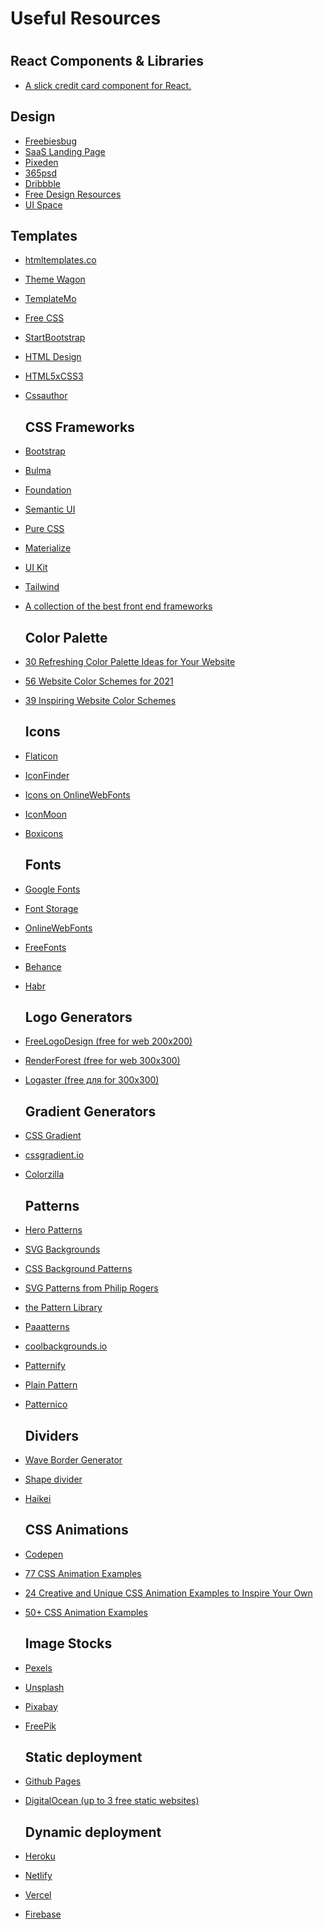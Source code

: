 <h1>Useful Resources<h1>
  
  ## React Components & Libraries
- <a href="https://bestofreactjs.com/repo/amarofashion-react-credit-cards-react-component-libraries">A slick credit card component for React.<a/>
  
 ## Design
- <a href="https://freebiesbug.com/">Freebiesbug<a/>
- <a href="https://saaslandingpage.com/">SaaS Landing Page<a/>
- <a href="https://www.pixeden.com/free-web-design-templates">Pixeden<a/>
- <a href="https://365psd.com/free-psd">365psd<a/>
- <a href="https://dribbble.com/">Dribbble<a/>
- <a href="https://freedesignresources.net/category/free-templates/website-templates/">Free Design Resources<a/>
- <a href="https://uispace.net/free-psd">UI Space<a/>
 ## Templates
  
- <a href="https://htmltemplates.co/"> htmltemplates.co<a/>
- <a href="https://themewagon.com/theme-price/free">Theme Wagon<a/>
- <a href="https://templatemo.com/">TemplateMo<a/>
- <a href="https://www.free-css.com/free-css-templates">Free CSS<a/>
- <a href="https://startbootstrap.com/template/sb-admin">StartBootstrap<a/>
- <a href="https://html.design/">HTML Design<a/>
- <a href="https://www.html5xcss3.com/c/free-website-templates">HTML5xCSS3<a/>
- <a href="https://cssauthor.com/free-responsive-html5-css3-website-templates/">Cssauthor<a/>
  
  ## CSS Frameworks
  
- <a href="https://getbootstrap.com/">Bootstrap<a/>
- <a href="https://bulma.io/">Bulma<a/>
- <a href="https://get.foundation/">Foundation<a/>
- <a href="https://semantic-ui.com/">Semantic UI<a/>
- <a href="https://purecss.io/">Pure CSS<a/>
- <a href="https://materializecss.com/">Materialize<a/>
- <a href="https://getuikit.com/">UI Kit<a/>
- <a href="https://tailwindcss.com/">Tailwind<a/>
- <a href="https://cssframeworks.org/">A collection of the best front end frameworks<a/>
  
  
  ## Color Palette
- <a href="https://www.shutterstock.com/blog/color-palettes-for-websites"> 30 Refreshing Color Palette Ideas for Your Website<a/>
- <a href="https://websitesetup.org/website-color-schemes/"> 56 Website Color Schemes for 2021<a/>
- <a href="https://graphicmama.com/blog/website-color-schemes/"> 39 Inspiring Website Color Schemes<a/>
  ## Icons
-  <a href="https://www.flaticon.com/">Flaticon<a/>
- <a href="https://www.iconfinder.com/">IconFinder<a/>
- <a href="https://www.onlinewebfonts.com/icon/search?q=youtube">Icons on OnlineWebFonts<a/>
- <a href="https://icomoon.io/">IconMoon<a/>
- <a href="https://boxicons.com/">Boxicons<a/>
  
  ## Fonts
  
- <a href="https://fonts.google.com/">Google Fonts<a/>
- <a href="https://fontstorage.com/">Font Storage<a/>
- <a href="https://www.onlinewebfonts.com/fonts">OnlineWebFonts<a/>
- <a href="https://www.freefonts.io/">FreeFonts<a/>
- <a href="https://www.behance.net/search?search=free%20font">Behance<a/>
- <a href="https://habr.com/ru/company/ua-hosting/blog/337358/">Habr<a/>
  
  ## Logo Generators
- <a href="https://www.freelogodesign.org/">FreeLogoDesign (free for web 200x200)<a/>
- <a href="https://www.renderforest.com/logo-maker">RenderForest (free for web 300x300)<a/>
- <a href="https://www.logaster.com/"> Logaster (free для for 300x300)<a/>
   ## Gradient Generators
  
  
- <a href="https://www.css-gradient.com/"> CSS Gradient<a/>
- <a href="https://cssgradient.io/"> cssgradient.io<a/>
- <a href="https://www.colorzilla.com/gradient-editor/"> Colorzilla<a/>
  
  ## Patterns
- <a href="https://heropatterns.com/">Hero Patterns<a/>
- <a href="https://www.svgbackgrounds.com/">SVG Backgrounds<a/>
- <a href="https://www.magicpattern.design/tools/css-backgrounds">CSS Background Patterns<a/>
- <a href="https://philiprogers.com/svgpatterns/">SVG Patterns from Philip Rogers<a/>
- <a href="http://thepatternlibrary.com/">the Pattern Library<a/>
- <a href="https://products.ls.graphics/paaatterns/preview.html">Paaatterns<a/>
- <a href="https://coolbackgrounds.io/">coolbackgrounds.io<a/>
- <a href="http://www.patternify.com/">Patternify<a/>
- <a href="http://www.kennethcachia.com/plain-pattern/app/">Plain Pattern<a/>
- <a href="https://patternico.com/">Patternico<a/>
  
   ## Dividers
  
- <a href="https://wavier.art/"> Wave Border Generator<a/>
- <a href="https://www.shapedivider.app/">Shape divider<a/>
- <a href="https://app.haikei.app/">Haikei<a/>
  
  ## CSS Animations
  
- <a href="https://codepen.io/trending">Codepen<a/>
- <a href="https://freefrontend.com/css-animation-examples/">77 CSS Animation Examples<a/>
- <a href="https://blog.hubspot.com/website/css-animation-examples">24 Creative and Unique CSS Animation Examples to Inspire Your Own<a/>
- <a href="https://blog.avada.io/css/animation-examples">50+ CSS Animation Examples<a/>
  
  
  ## Image Stocks
- <a href="https://www.pexels.com/">Pexels<a/>
- <a href="https://unsplash.com/">Unsplash<a/>
- <a href="https://pixabay.com/ru/">Pixabay<a/>
- <a href="https://www.freepik.com/popular-photos">FreePik<a/>
  
  ## Static deployment
  
- <a href="https://pages.github.com/">Github Pages<a/>
- <a href="https://www.digitalocean.com/pricing">DigitalOcean (up to 3 free static websites)<a/>
  
    ## Dynamic deployment
  
- <a href="https://www.heroku.com/">Heroku<a/>
- <a href="https://www.netlify.com/pricing/">Netlify<a/>
- <a href="https://vercel.com/pricing">Vercel<a/>
- <a href="https://firebase.google.com/">Firebase<a/>
